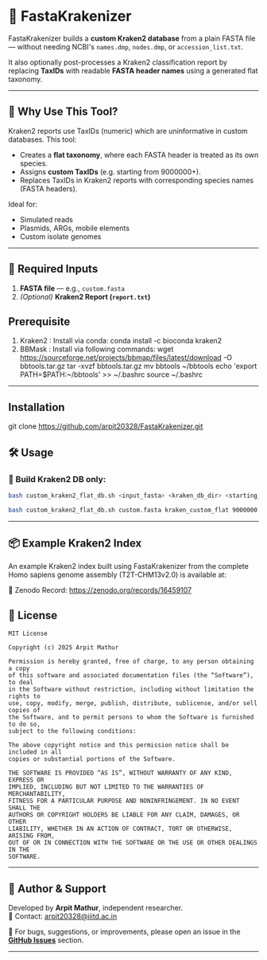 # 🧬 FastaKrakenizer

FastaKrakenizer builds a **custom Kraken2 database** from a plain FASTA file — without needing NCBI's `names.dmp`, `nodes.dmp`, or `accession_list.txt`.

It also optionally post-processes a Kraken2 classification report by replacing **TaxIDs** with readable **FASTA header names** using a generated flat taxonomy.

---

## 📄 Why Use This Tool?

Kraken2 reports use TaxIDs (numeric) which are uninformative in custom databases. This tool:

- Creates a **flat taxonomy**, where each FASTA header is treated as its own species.
- Assigns **custom TaxIDs** (e.g. starting from 9000000+).
- Replaces TaxIDs in Kraken2 reports with corresponding species names (FASTA headers).

Ideal for:  
- Simulated reads  
- Plasmids, ARGs, mobile elements  
- Custom isolate genomes

---

## 📁 Required Inputs

1. **FASTA file** — e.g., `custom.fasta`  
2. *(Optional)* **Kraken2 Report (`report.txt`)**

## Prerequisite
1. Kraken2 : Install via conda:  conda install -c bioconda kraken2
2. BBMask : Install via following commands:
    wget https://sourceforge.net/projects/bbmap/files/latest/download -O bbtools.tar.gz
    tar -xvzf bbtools.tar.gz
    mv bbtools ~/bbtools
    echo 'export PATH=$PATH:~/bbtools' >> ~/.bashrc
    source ~/.bashrc
---
## Installation

git clone https://github.com/arpit20328/FastaKrakenizer.git


## 🛠️ Usage

### 🔹 Build Kraken2 DB only:

```bash
bash custom_kraken2_flat_db.sh <input_fasta> <kraken_db_dir> <starting_taxid> [<threads>]

bash custom_kraken2_flat_db.sh custom.fasta kraken_custom_flat 9000000  64

```

---


## 📦 Example Kraken2 Index

An example Kraken2 index built using FastaKrakenizer from the complete Homo sapiens genome assembly (T2T-CHM13v2.0) is available at:

🔗 Zenodo Record: https://zenodo.org/records/16459107

## 📄 License

```text
MIT License

Copyright (c) 2025 Arpit Mathur

Permission is hereby granted, free of charge, to any person obtaining a copy
of this software and associated documentation files (the “Software”), to deal
in the Software without restriction, including without limitation the rights to
use, copy, modify, merge, publish, distribute, sublicense, and/or sell copies of
the Software, and to permit persons to whom the Software is furnished to do so,
subject to the following conditions:

The above copyright notice and this permission notice shall be included in all
copies or substantial portions of the Software.

THE SOFTWARE IS PROVIDED “AS IS”, WITHOUT WARRANTY OF ANY KIND, EXPRESS OR
IMPLIED, INCLUDING BUT NOT LIMITED TO THE WARRANTIES OF MERCHANTABILITY,
FITNESS FOR A PARTICULAR PURPOSE AND NONINFRINGEMENT. IN NO EVENT SHALL THE
AUTHORS OR COPYRIGHT HOLDERS BE LIABLE FOR ANY CLAIM, DAMAGES, OR OTHER
LIABILITY, WHETHER IN AN ACTION OF CONTRACT, TORT OR OTHERWISE, ARISING FROM,
OUT OF OR IN CONNECTION WITH THE SOFTWARE OR THE USE OR OTHER DEALINGS IN THE
SOFTWARE.
```

---

## 🙋 Author & Support

Developed by **Arpit Mathur**, independent researcher.  
📧 Contact: [arpit20328@iiitd.ac.in](mailto:arpit20328@iiitd.ac.in)  

🐛 For bugs, suggestions, or improvements, please open an issue in the **[GitHub Issues](https://github.com/yourusername/FastaKrakenizer/issues)** section.

---
